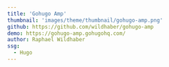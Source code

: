 ```yaml
---
title: 'Gohugo Amp'
thumbnail: 'images/theme/thumbnail/gohugo-amp.png'
github: https://github.com/wildhaber/gohugo-amp
demo: https://gohugo-amp.gohugohq.com/
author: Raphael Wildhaber
ssg:
  - Hugo
---
```

